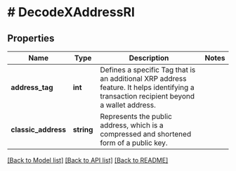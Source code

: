 # # DecodeXAddressRI

## Properties

Name | Type | Description | Notes
------------ | ------------- | ------------- | -------------
**address_tag** | **int** | Defines a specific Tag that is an additional XRP address feature. It helps identifying a transaction recipient beyond a wallet address. |
**classic_address** | **string** | Represents the public address, which is a compressed and shortened form of a public key. |

[[Back to Model list]](../../README.md#models) [[Back to API list]](../../README.md#endpoints) [[Back to README]](../../README.md)
